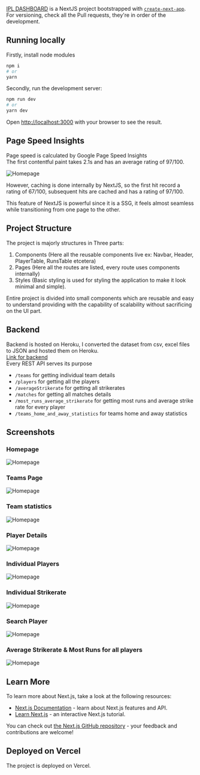 [IPL DASHBOARD](https://ipl-statistics.vercel.app/) is a NextJS project bootstrapped with [`create-next-app`](https://github.com/vercel/next.js/tree/canary/packages/create-next-app). For versioning, check all the Pull requests, they're in order of the development.

## Running locally

Firstly, install node modules

```bash
npm i
# or
yarn
```

Secondly, run the development server:

```bash
npm run dev
# or
yarn dev
```

Open [http://localhost:3000](http://localhost:3000) with your browser to see the result.

## Page Speed Insights

Page speed is calculated by Google Page Speed Insights <br>
The first contentful paint takes 2.1s and has an average rating of 97/100. <br>

![Homepage](https://github.com/manuarora700/ipl-statistics/blob/master/public/screenshots/pagespeed/1.png?raw=true)

However, caching is done internally by NextJS, so the first hit record a rating of 67/100, subsequent hits are cached and has a rating of 97/100. <br>

This feature of NextJS is powerful since it is a SSG, it feels almost seamless while transitioning from one page to the other.

## Project Structure

The project is majorly structures in Three parts:

1. Components (Here all the reusable components live ex: Navbar, Header, PlayerTable, RunsTable etcetera)
2. Pages (Here all the routes are listed, every route uses components internally)
3. Styles (Basic styling is used for styling the application to make it look minimal and simple).

Entire project is divided into small components which are reusable and easy to understand providing with the capability of scalability without sacrificing on the UI part.

## Backend

Backend is hosted on Heroku, I converted the dataset from csv, excel files to JSON and hosted them on Heroku. <br>
[Link for backend](https://young-wildwood-83401.herokuapp.com/)
<br>
Every REST API serves its purpose

- `/teams` for getting individual team details
- `/players` for getting all the players
- `/averageStrikerate` for getting all strikerates
- `/matches` for getting all matches details
- `/most_runs_average_strikerate` for getting most runs and average strike rate for every player
- `/teams_home_and_away_statistics` for teams home and away statistics

## Screenshots

### Homepage

![Homepage](https://github.com/manuarora700/ipl-statistics/blob/master/public/screenshots/8.png?raw=true)

### Teams Page

![Homepage](https://github.com/manuarora700/ipl-statistics/blob/master/public/screenshots/1.png?raw=true)

### Team statistics

![Homepage](https://github.com/manuarora700/ipl-statistics/blob/master/public/screenshots/2.png?raw=true)

### Player Details

![Homepage](https://github.com/manuarora700/ipl-statistics/blob/master/public/screenshots/3.png?raw=true)

### Individual Players

![Homepage](https://github.com/manuarora700/ipl-statistics/blob/master/public/screenshots/4.png?raw=true)

### Individual Strikerate

![Homepage](https://github.com/manuarora700/ipl-statistics/blob/master/public/screenshots/5.png?raw=true)

### Search Player

![Homepage](https://github.com/manuarora700/ipl-statistics/blob/master/public/screenshots/6.png?raw=true)

### Average Strikerate & Most Runs for all players

![Homepage](https://github.com/manuarora700/ipl-statistics/blob/master/public/screenshots/7.png?raw=true)

## Learn More

To learn more about Next.js, take a look at the following resources:

- [Next.js Documentation](https://nextjs.org/docs) - learn about Next.js features and API.
- [Learn Next.js](https://nextjs.org/learn) - an interactive Next.js tutorial.

You can check out [the Next.js GitHub repository](https://github.com/vercel/next.js/) - your feedback and contributions are welcome!

## Deployed on Vercel

The project is deployed on Vercel.
